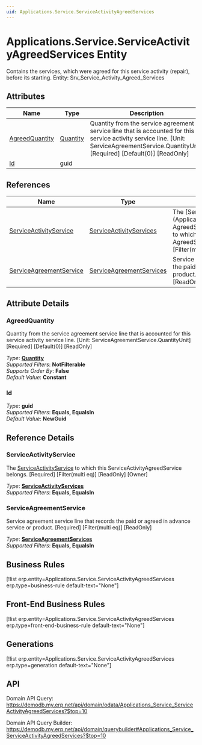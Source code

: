 ```yaml
---
uid: Applications.Service.ServiceActivityAgreedServices
---
```

# Applications.Service.ServiceActivityAgreedServices Entity

Contains the services, which were agreed for this service activity (repair), before its starting. Entity: Srv_Service_Activity_Agreed_Services

## Attributes

| Name | Type | Description |
| ---- | ---- | --- |
| [AgreedQuantity](Applications.Service.ServiceActivityAgreedServices.md#agreedquantity) | [Quantity](../data-types.md#quantity) | Quantity from the service agreement service line that is accounted for this service activity service line. [Unit: ServiceAgreementService.QuantityUnit] [Required] [Default(0)] [ReadOnly] 
| [Id](Applications.Service.ServiceActivityAgreedServices.md#id) | guid |  

## References

| Name | Type | Description |
| ---- | ---- | --- |
| [ServiceActivityService](Applications.Service.ServiceActivityAgreedServices.md#serviceactivityservice) | [ServiceActivityServices](Applications.Service.ServiceActivityServices.md) | The [ServiceActivityService](Applications.Service.ServiceActivity<br />AgreedServices.md#serviceactivityservice) to which this ServiceActivity<br />AgreedService belongs. [Required] [Filter(multi eq)] [ReadOnly]  |
| [ServiceAgreementService](Applications.Service.ServiceActivityAgreedServices.md#serviceagreementservice) | [ServiceAgreementServices](Applications.Service.ServiceAgreementServices.md) | Service agreement service line that records the paid or agreed in advance service or product. [Required] [Filter(multi eq)] [ReadOnly] |


## Attribute Details

### AgreedQuantity

Quantity from the service agreement service line that is accounted for this service activity service line. [Unit: ServiceAgreementService.QuantityUnit] [Required] [Default(0)] [ReadOnly]

_Type_: **[Quantity](../data-types.md#quantity)**  
_Supported Filters_: **NotFilterable**  
_Supports Order By_: **False**  
_Default Value_: **Constant**  

### Id

_Type_: **guid**  
_Supported Filters_: **Equals, EqualsIn**  
_Default Value_: **NewGuid**  


## Reference Details

### ServiceActivityService

The [ServiceActivityService](Applications.Service.ServiceActivityAgreedServices.md#serviceactivityservice) to which this ServiceActivityAgreedService belongs. [Required] [Filter(multi eq)] [ReadOnly] [Owner]

_Type_: **[ServiceActivityServices](Applications.Service.ServiceActivityServices.md)**  
_Supported Filters_: **Equals, EqualsIn**  

### ServiceAgreementService

Service agreement service line that records the paid or agreed in advance service or product. [Required] [Filter(multi eq)] [ReadOnly]

_Type_: **[ServiceAgreementServices](Applications.Service.ServiceAgreementServices.md)**  
_Supported Filters_: **Equals, EqualsIn**  



## Business Rules

[!list erp.entity=Applications.Service.ServiceActivityAgreedServices erp.type=business-rule default-text="None"]

## Front-End Business Rules

[!list erp.entity=Applications.Service.ServiceActivityAgreedServices erp.type=front-end-business-rule default-text="None"]

## Generations

[!list erp.entity=Applications.Service.ServiceActivityAgreedServices erp.type=generation default-text="None"]

## API

Domain API Query:
<https://demodb.my.erp.net/api/domain/odata/Applications_Service_ServiceActivityAgreedServices?$top=10>

Domain API Query Builder:
<https://demodb.my.erp.net/api/domain/querybuilder#Applications_Service_ServiceActivityAgreedServices?$top=10>

